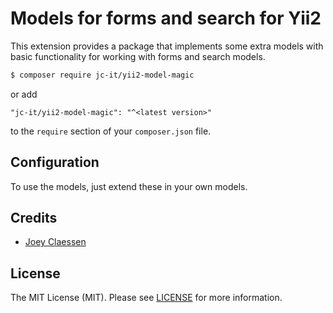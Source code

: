 # Models for forms and search for Yii2

This extension provides a package that implements some extra models with basic functionality for working with forms and search models.

```bash
$ composer require jc-it/yii2-model-magic
```

or add

```
"jc-it/yii2-model-magic": "^<latest version>"
```

to the `require` section of your `composer.json` file.

## Configuration
To use the models, just extend these in your own models.

## Credits
- [Joey Claessen](https://github.com/joester89)

## License

The MIT License (MIT). Please see [LICENSE](https://github.com/jc-it/yii2-model-magic/blob/master/LICENSE) for more information.
